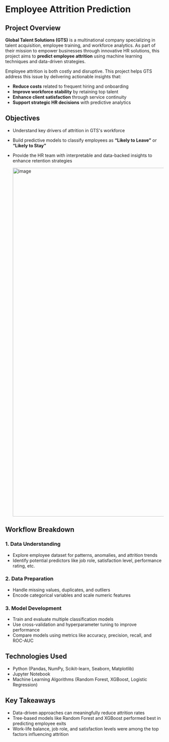 # Employee Attrition Prediction

## Project Overview

**Global Talent Solutions (GTS)** is a multinational company specializing in talent acquisition, employee training, and workforce analytics. As part of their mission to empower businesses through innovative HR solutions, this project aims to **predict employee attrition** using machine learning techniques and data-driven strategies.

Employee attrition is both costly and disruptive. This project helps GTS address this issue by delivering actionable insights that:

* **Reduce costs** related to frequent hiring and onboarding
* **Improve workforce stability** by retaining top talent
* **Enhance client satisfaction** through service continuity
* **Support strategic HR decisions** with predictive analytics

## Objectives

* Understand key drivers of attrition in GTS's workforce
* Build predictive models to classify employees as **“Likely to Leave”** or **“Likely to Stay”**
* Provide the HR team with interpretable and data-backed insights to enhance retention strategies

  <img width="2691" height="1106" alt="image" src="https://github.com/user-attachments/assets/0edb057e-ee0e-4207-b876-d402692117df" />


## Workflow Breakdown

### 1. Data Understanding

* Explore employee dataset for patterns, anomalies, and attrition trends
* Identify potential predictors like job role, satisfaction level, performance rating, etc.

### 2. Data Preparation

* Handle missing values, duplicates, and outliers
* Encode categorical variables and scale numeric features

### 3. Model Development

* Train and evaluate multiple classification models
* Use cross-validation and hyperparameter tuning to improve performance
* Compare models using metrics like accuracy, precision, recall, and ROC-AUC

## Technologies Used

* Python (Pandas, NumPy, Scikit-learn, Seaborn, Matplotlib)
* Jupyter Notebook
* Machine Learning Algorithms (Random Forest, XGBoost, Logistic Regression)



## Key Takeaways

* Data-driven approaches can meaningfully reduce attrition rates
* Tree-based models like Random Forest and XGBoost performed best in predicting employee exits
* Work-life balance, job role, and satisfaction levels were among the top factors influencing attrition
